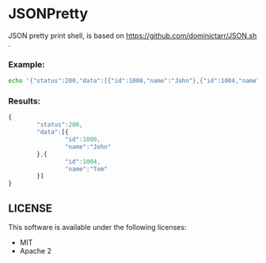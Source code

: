 JSONPretty
==========

JSON pretty print shell, is based on https://github.com/dominictarr/JSON.sh .

### Example:

``` bash
echo '{"status":200,"data":[{"id":1000,"name":"John"},{"id":1004,"name":"Tom"}]}'|./JSONPretty.sh
```

### Results:
```javascript
{
        "status":200,
        "data":[{
                "id":1000,
                "name":"John"
        },{
                "id":1004,
                "name":"Tom"
        }]
}
```
## LICENSE

This software is available under the following licenses:

  * MIT
  * Apache 2

